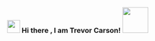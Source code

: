 ### <img src="https://raw.githubusercontent.com/MartinHeinz/MartinHeinz/master/wave.gif" width="30px"> Hi there , I am Trevor Carson! <img src="https://bestanimations.com/media/canada/2134550685canada-flag-animated-gif-70.gif#.YHhENYpxZwM.link" width="60px">

<!--
**Trevor-Carson/Trevor-Carson** is a ✨ _special_ ✨ repository because its `README.md` (this file) appears on your GitHub profile.

Here are some ideas to get you started:

- 🔭 I’m currently working on ...
- 🌱 I’m currently learning ...
- 👯 I’m looking to collaborate on ...
- 🤔 I’m looking for help with ...
- 💬 Ask me about ...
- 📫 How to reach me: ...
- 😄 Pronouns: ...
- ⚡ Fun fact: ...
-->
